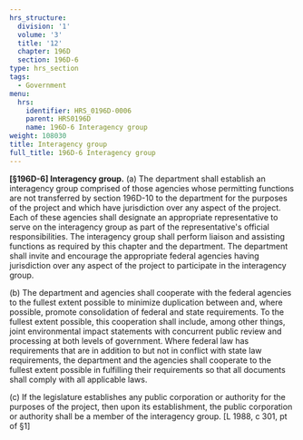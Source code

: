 ```yaml
---
hrs_structure:
  division: '1'
  volume: '3'
  title: '12'
  chapter: 196D
  section: 196D-6
type: hrs_section
tags:
  - Government
menu:
  hrs:
    identifier: HRS_0196D-0006
    parent: HRS0196D
    name: 196D-6 Interagency group
weight: 108030
title: Interagency group
full_title: 196D-6 Interagency group
---
```

**[§196D-6] Interagency group.** (a) The department shall establish an interagency group comprised of those agencies whose permitting functions are not transferred by section 196D-10 to the department for the purposes of the project and which have jurisdiction over any aspect of the project. Each of these agencies shall designate an appropriate representative to serve on the interagency group as part of the representative's official responsibilities. The interagency group shall perform liaison and assisting functions as required by this chapter and the department. The department shall invite and encourage the appropriate federal agencies having jurisdiction over any aspect of the project to participate in the interagency group.

(b) The department and agencies shall cooperate with the federal agencies to the fullest extent possible to minimize duplication between and, where possible, promote consolidation of federal and state requirements. To the fullest extent possible, this cooperation shall include, among other things, joint environmental impact statements with concurrent public review and processing at both levels of government. Where federal law has requirements that are in addition to but not in conflict with state law requirements, the department and the agencies shall cooperate to the fullest extent possible in fulfilling their requirements so that all documents shall comply with all applicable laws.

(c) If the legislature establishes any public corporation or authority for the purposes of the project, then upon its establishment, the public corporation or authority shall be a member of the interagency group. [L 1988, c 301, pt of §1]